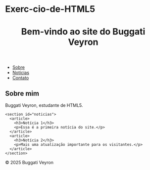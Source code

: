 # Exerc-cio-de-HTML5
  <header>
    <h1>Bem-vindo ao site do Buggati Veyron</h1>
  </header>
    <nav>
    <ul>
      <li><a href="#sobre">Sobre</a></li>
      <li><a href="#noticias">Notícias</a></li>
      <li><a href="#contato">Contato</a></li>
    </ul>
  </nav>
   <main>
    <section id="sobre">
      <h2>Sobre mim</h2>
      <p>Buggati Veyron, estudante de HTML5.</p>
    </section>

    <section id="noticias">
      <article>
        <h3>Notícia 1</h3>
        <p>Essa é a primeira notícia do site.</p>
      </article>
      <article>
        <h3>Notícia 2</h3>
        <p>Mais uma atualização importante para os visitantes.</p>
      </article>
    </section>
  </main>

  <footer>
    <p>&copy; 2025 Buggati Veyron</p>
  </footer>
  






